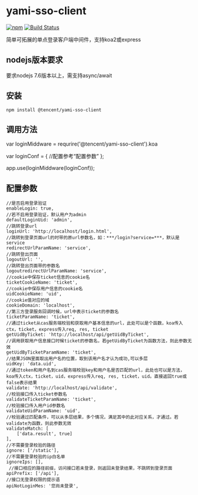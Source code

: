 # yami-sso-client
[![npm](https://img.shields.io/npm/v/yami-sso-client.svg)](https://www.npmjs.com/package/yami-sso-client)
[![Build Status](https://travis-ci.org/JSFiend/yami-sso-client.svg?branch=master)](https://travis-ci.org/JSFiend/yami-sso-client)

简单可拓展的单点登录客户端中间件，支持koa2或express

## nodejs版本要求
要求nodejs 7.6版本以上，需支持async/await

## 安装
`npm install @tencent/yami-sso-client`

## 调用方法
var loginMiddware = requrire('@tencent/yami-sso-client').koa

var loginConf = {
			//配置参考“配置参数”
};

app.use(loginMiddware(loginConf));

## 配置参数
    
	//是否启用登录验证
	enableLogin: true, 
	//若不启用登录验证，默认用户为admin
    defaultLoginUid: 'admin',
	//跳转登录url
    loginUrl: 'http://localhost/login.html',
	//跳转到登录页面url的时带的原url参数名，如：***/login?service=***，默认是service
    redirectUrlParamName: 'service',
	//跳转登出页面
    logoutUrl: '',
	//跳转登出页面带的参数名
    logoutredirectUrlParamName: 'service',
    //cookie中保存ticket信息的cookie名
	ticketCookieName: 'ticket',
	//cookie中保存用户信息的cookie名
    uidCookieName: 'uid',
	//cookie值对应的域
    cookieDomain: 'localhost',
	//第三方登录服务回调时候，url中表示ticket的参数名
    ticketParamName: 'ticket',
	//通过ticket从cas服务端校验和获取用户基本信息的url，此处可以是个函数，koa传入ctx，ticket，express传入req, res, ticket
    getUidByTicket: 'http://localhost/api/getUidByTicket', 
	//调用获取用户信息接口时候ticket的参数名，若getUidByTicket为函数方法，则此参数无效
    getUidByTicketParamName: 'ticket',
	//结果JSON里面取出用户名的位置，取到该用户名才认为成功,可以多层
    uidKey: 'data.uid',
	//通过token和用户名到cas服务端校验key和用户名是否匹配的url，此处也可以是方法，koa传入ctx，ticket，uid，express传入req, res, ticket，uid。直接返回true或false表示结果
    validate: 'http://localhost/api/validate',
	//校验接口传入ticket参数名
    validateTicketParamName: 'ticket',
	//校验接口传入用户id参数名
    validateUidParamName: 'uid',
	//校验通过匹配条件，可以从多层结果，多个情况，满足其中的此对应关系，才通过。若validate为函数，则此参数无效
    validateMatch: [
        ['data.result', true]
    ],
	//不需要登录校验的路径
    ignore: ['/static'], 
	//不需要登录校验的ip白名单
    ignoreIps: [],
	 //接口相应的路径前缀，访问接口若未登录，则返回未登录结果，不跳转到登录页面
    apiPrefix: ['/api'],
	//接口无登录权限的提示语
    apiNotLoginMes: '您尚未登录',
